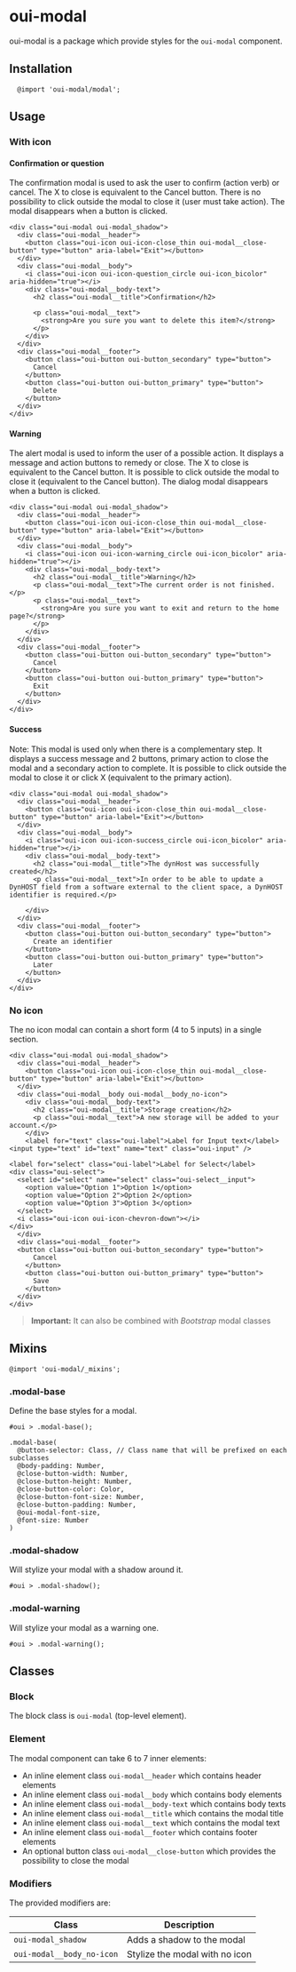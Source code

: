 # oui-modal

<component-status cx-design="partial" ux="rc"></component-status>

oui-modal is a package which provide styles for the `oui-modal` component.

## Installation

```less
  @import 'oui-modal/modal';
```

## Usage

### With icon

#### Confirmation or question

The confirmation modal is used to ask the user to confirm (action verb) or cancel.
The X to close is equivalent to the Cancel button.
There is no possibility to click outside the modal to close it (user must take action).
The modal disappears when a button is clicked.

```html:preview
<div class="oui-modal oui-modal_shadow">
  <div class="oui-modal__header">
    <button class="oui-icon oui-icon-close_thin oui-modal__close-button" type="button" aria-label="Exit"></button>
  </div>
  <div class="oui-modal__body">
    <i class="oui-icon oui-icon-question_circle oui-icon_bicolor" aria-hidden="true"></i>
    <div class="oui-modal__body-text">
      <h2 class="oui-modal__title">Confirmation</h2>
      
      <p class="oui-modal__text">
        <strong>Are you sure you want to delete this item?</strong>
      </p>
    </div>
  </div>
  <div class="oui-modal__footer">
    <button class="oui-button oui-button_secondary" type="button">
      Cancel
    </button>
    <button class="oui-button oui-button_primary" type="button">
      Delete
    </button>
  </div>
</div>
```

#### Warning

The alert modal is used to inform the user of a possible action.
It displays a message and action buttons to remedy or close.
The X to close is equivalent to the Cancel button.
It is possible to click outside the modal to close it (equivalent to the Cancel button).
The dialog modal disappears when a button is clicked.

```html:preview
<div class="oui-modal oui-modal_shadow">
  <div class="oui-modal__header">
    <button class="oui-icon oui-icon-close_thin oui-modal__close-button" type="button" aria-label="Exit"></button>
  </div>
  <div class="oui-modal__body">
    <i class="oui-icon oui-icon-warning_circle oui-icon_bicolor" aria-hidden="true"></i>
    <div class="oui-modal__body-text">
      <h2 class="oui-modal__title">Warning</h2>
      <p class="oui-modal__text">The current order is not finished.</p>
      <p class="oui-modal__text">
        <strong>Are you sure you want to exit and return to the home page?</strong>
      </p>
    </div>
  </div>
  <div class="oui-modal__footer">
    <button class="oui-button oui-button_secondary" type="button">
      Cancel
    </button>
    <button class="oui-button oui-button_primary" type="button">
      Exit
    </button>
  </div>
</div>
```
#### Success

Note: This modal is used only when there is a complementary step.
It displays a success message and 2 buttons, primary action to close the modal and a secondary action to complete.
It is possible to click outside the modal to close it or click X (equivalent to the primary action).

```html:preview
<div class="oui-modal oui-modal_shadow">
  <div class="oui-modal__header">
    <button class="oui-icon oui-icon-close_thin oui-modal__close-button" type="button" aria-label="Exit"></button>
  </div>
  <div class="oui-modal__body">
    <i class="oui-icon oui-icon-success_circle oui-icon_bicolor" aria-hidden="true"></i>
    <div class="oui-modal__body-text">
      <h2 class="oui-modal__title">The dynHost was successfully created</h2>
      <p class="oui-modal__text">In order to be able to update a DynHOST field from a software external to the client space, a DynHOST identifier is required.</p>
      
    </div>
  </div>
  <div class="oui-modal__footer">
    <button class="oui-button oui-button_secondary" type="button">
      Create an identifier
    </button>
    <button class="oui-button oui-button_primary" type="button">
      Later
    </button>
  </div>
</div>
```
### No icon
The no icon modal can contain a short form (4 to 5 inputs) in a single section.

```html:preview
<div class="oui-modal oui-modal_shadow">
  <div class="oui-modal__header">
    <button class="oui-icon oui-icon-close_thin oui-modal__close-button" type="button" aria-label="Exit"></button>
  </div>
  <div class="oui-modal__body oui-modal__body_no-icon">
    <div class="oui-modal__body-text">
      <h2 class="oui-modal__title">Storage creation</h2>
      <p class="oui-modal__text">A new storage will be added to your account.</p>
    </div>
    <label for="text" class="oui-label">Label for Input text</label>
<input type="text" id="text" name="text" class="oui-input" />

<label for="select" class="oui-label">Label for Select</label>
<div class="oui-select">
  <select id="select" name="select" class="oui-select__input">
    <option value="Option 1">Option 1</option>
    <option value="Option 2">Option 2</option>
    <option value="Option 3">Option 3</option>
  </select>
  <i class="oui-icon oui-icon-chevron-down"></i>
</div>
  </div>
  <div class="oui-modal__footer">
  <button class="oui-button oui-button_secondary" type="button">
      Cancel
    </button>
    <button class="oui-button oui-button_primary" type="button">
      Save
    </button>
  </div>
</div>
```

> **Important:** It can also be combined with *Bootstrap* modal classes

## Mixins

```less
@import 'oui-modal/_mixins';
```

### .modal-base

Define the base styles for a modal.

```less
#oui > .modal-base();
```

```less
.modal-base(
  @button-selector: Class, // Class name that will be prefixed on each subclasses
  @body-padding: Number,
  @close-button-width: Number,
  @close-button-height: Number,
  @close-button-color: Color,
  @close-button-font-size: Number,
  @close-button-padding: Number,
  @oui-modal-font-size,
  @font-size: Number
)
```

### .modal-shadow

Will stylize your modal with a shadow around it.

```less
#oui > .modal-shadow();
```

### .modal-warning

Will stylize your modal as a warning one.

```less
#oui > .modal-warning();
```

## Classes

### Block

The block class is `oui-modal` (top-level element).

### Element

The modal component can take 6 to 7 inner elements:
* An inline element class `oui-modal__header` which contains header elements
* An inline element class `oui-modal__body` which contains body elements
* An inline element class `oui-modal__body-text` which contains body texts
* An inline element class `oui-modal__title` which contains the modal title
* An inline element class `oui-modal__text` which contains the modal text
* An inline element class `oui-modal__footer` which contains footer elements
* An optional button class `oui-modal__close-button` which provides the possibility to close the modal

### Modifiers

The provided modifiers are:

| Class                                      | Description                        |
| ------------------------------------------ | ---------------------------------- |
| `oui-modal_shadow`                         | Adds a shadow to the modal         |
| `oui-modal__body_no-icon`                  | Stylize the modal with no icon     |

